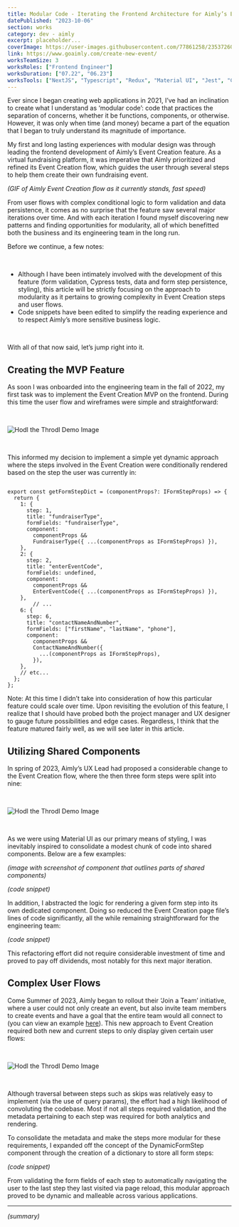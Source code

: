 ```yaml
---
title: Modular Code - Iterating the Frontend Architecture for Aimly’s Event Creation Feature
datePublished: "2023-10-06"
section: works
category: dev - aimly
excerpt: placeholder...
coverImage: https://user-images.githubusercontent.com/77861258/235372607-f5b674ef-95f6-4acb-8e49-6dcf33cc3778.jpg
link: https://www.goaimly.com/create-new-event/
worksTeamSize: 3
worksRoles: ["Frontend Engineer"]
worksDuration: ["07.22", "06.23"]
worksTools: ["NextJS", "Typescript", "Redux", "Material UI", "Jest", "Cypress"]
---
```


Ever since I began creating web applications in 2021, I’ve had an inclination to create what I understand as ‘modular code’: code that practices the separation of concerns, whether it be functions, components, or otherwise. However, it was only when time (and money) became a part of the equation that I began to truly understand its magnitude of importance.

My first and long lasting experiences with modular design was through leading the frontend development of Aimly’s Event Creation feature. As a virtual fundraising platform, it was imperative that Aimly prioritized and refined its Event Creation flow, which guides the user through several steps to help them create their own fundraising event.

_(GIF of Aimly Event Creation flow as it currently stands, fast speed)_

From user flows with complex conditional logic to form validation and data persistence, it comes as no surprise that the feature saw several major iterations over time. And with each iteration I found myself discovering new patterns and finding opportunities for modularity, all of which benefitted both the business and its engineering team in the long run.

Before we continue, a few notes:

<br/>

- Although I have been intimately involved with the development of this feature (form validation, Cypress tests, data and form step persistence, styling), this article will be strictly focusing on the approach to modularity as it pertains to growing complexity in Event Creation steps and user flows.
- Code snippets have been edited to simplify the reading experience and to respect Aimly’s more sensitive business logic.

<br/>

With all of that now said, let’s jump right into it.

## Creating the MVP Feature

As soon I was onboarded into the engineering team in the fall of 2022, my first task was to implement the Event Creation MVP on the frontend. During this time the user flow and wireframes were simple and straightforward:

<br/>

<Image
    src="https://github.com/rfougy/riv.systems/assets/77861258/865d8f66-c033-44ff-92a0-44381b66bd53"
    alt="Hodl the Throdl Demo Image" 
    aspectRatio="300:73"
/>

<br/>

This informed my decision to implement a simple yet dynamic approach where the steps involved in the Event Creation were conditionally rendered based on the step the user was currently in:

<code>
export const getFormStepDict = (componentProps?: IFormStepProps) => {
  return {
    1: {
      step: 1,
      title: "fundraiserType",
      formFields: "fundraiserType",
      component:
        componentProps &&
        FundraiserType({ ...(componentProps as IFormStepProps) }),
    },
    2: {
      step: 2,
      title: "enterEventCode",
      formFields: undefined,
      component:
        componentProps &&
        EnterEventCode({ ...(componentProps as IFormStepProps) }),
    },
		// ...
    6: {
      step: 6,
      title: "contactNameAndNumber",
      formFields: ["firstName", "lastName", "phone"],
      component:
        componentProps &&
        ContactNameAndNumber({
          ...(componentProps as IFormStepProps),
        }),
    },
    // etc...
  };
};
</code>

Note: At this time I didn’t take into consideration of how this particular feature could scale over time. Upon revisiting the evolution of this feature, I realize that I should have probed both the project manager and UX designer to gauge future possibilities and edge cases. Regardless, I think that the feature matured fairly well, as we will see later in this article.

## Utilizing Shared Components

In spring of 2023, Aimly’s UX Lead had proposed a considerable change to the Event Creation flow, where the then three form steps were split into nine:

<br/>

<Image
    src="https://github.com/rfougy/riv.systems/assets/77861258/ba9dded9-e6c5-4f8e-a79d-f6414d65cbe5"
    alt="Hodl the Throdl Demo Image" 
    aspectRatio="500:151"
/>

<br/>

As we were using Material UI as our primary means of styling, I was inevitably inspired to consolidate a modest chunk of code into shared components. Below are a few examples:

_(image with screenshot of component that outlines parts of shared components)_

_(code snippet)_

In addition, I abstracted the logic for rendering a given form step into its own dedicated component. Doing so reduced the Event Creation page file’s lines of code significantly, all the while remaining straightforward for the engineering team:

_(code snippet)_

This refactoring effort did not require considerable investment of time and proved to pay off dividends, most notably for this next major iteration.

## Complex User Flows

Come Summer of 2023, Aimly began to rollout their ‘Join a Team’ initiative, where a user could not only create an event, but also invite team members to create events and have a goal that the entire team would all connect to (you can view an example [here](https://goaimly.com/example-store)). This new approach to Event Creation required both new and current steps to only display given certain user flows:

<br/>

<Image
    src="https://github.com/rfougy/riv.systems/assets/77861258/b2c5cc8c-dc79-4e27-9721-7d358580b6e4"
    alt="Hodl the Throdl Demo Image" 
    aspectRatio="300:181"
/>

<br/>

Although traversal between steps such as skips was relatively easy to implement (via the use of query params), the effort had a high likelihood of convoluting the codebase. Most if not all steps required validation, and the metadata pertaining to each step was required for both analytics and rendering.

To consolidate the metadata and make the steps more modular for these requirements, I expanded off the concept of the DynamicFormStep component through the creation of a dictionary to store all form steps:

_(code snippet)_

From validating the form fields of each step to automatically navigating the user to the last step they last visited via page reload, this modular approach proved to be dynamic and malleable across various applications.

---

_(summary)_
